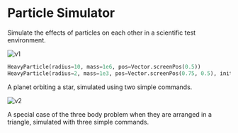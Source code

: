 
# Particle Simulator

Simulate the effects of particles on each other in a scientific test environment.

![v1](https://github.com/user-attachments/assets/f68613f8-4ca7-4d4e-bf0f-c50a2e906173)

```python
HeavyParticle(radius=10, mass=1e6, pos=Vector.screenPos(0.5))
HeavyParticle(radius=2, mass=1e3, pos=Vector.screenPos(0.75, 0.5), initV=Vector(0,50))
```
A planet orbiting a star, simulated using two simple commands.

![v2](https://github.com/user-attachments/assets/0f4bda4c-ef47-4461-8e45-b8661f274bed)

A special case of the three body problem when they are arranged in a triangle, simulated with three simple commands.
